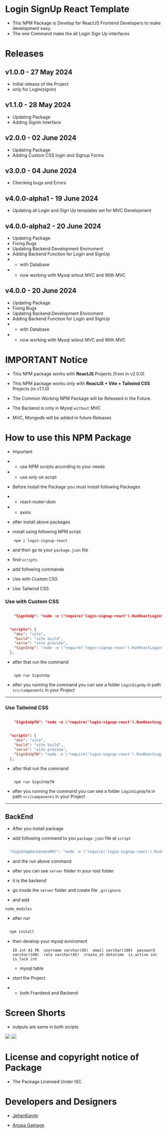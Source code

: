 # Login SignUp React Template

- This NPM Package is Develop for ReactJS Frontend Developers to make development easy.
- The one Command make the all Login Sign Up interfaces

# Releases

## v1.0.0 - 27 May 2024

- Initial release of the Project
- only for Login(signin)

## v1.1.0 - 28 May 2024

- Updating Package
- Adding SignIn Interface

## v2.0.0 - 02 June 2024

- Updating Package
- Adding Custom CSS login and Signup Forms

## v3.0.0 - 04 June 2024

- Checking bugs and Errors

## v4.0.0-alpha1 - 19 June 2024

- Updating all Login and Sign Up templates set for MVC Development

## v4.0.0-alpha2 - 20 June 2024

- Updating Package
- Fixing Bugs 
- Updating Backend Development Enviroment
- Adding Backend Function for Login and SignUp
- - with Database
- - now working with Mysql witout MVC and With MVC


## v4.0.0 - 20 June 2024

- Updating Package
- Fixing Bugs 
- Updating Backend Development Enviroment
- Adding Backend Function for Login and SignUp
- - with Database
- - now working with Mysql witout MVC and With MVC

# IMPORTANT Notice

- This NPM package works with <b>ReactJS</b> Projects (from in v2.0.0)
- This NPM package works only with <b>ReactJS + Vite + Tailwind CSS</b> Projects (in v1.1.0)
- The Common Working NPM Package will be Released in the Future.

- The Backend is only in Mysql `without` MVC
- MVC, Mongodb will be added in future Releases

# How to use this NPM Package

- Important
- - use NPM scripts according to your needs
- - use only on script


- Before install the Package you must install following Packages

- - react-router-dom
- - axios

- after install above packages

- install using following NPM script

``` 
    npm i login-signup-react

```

- and then go to your `package.json` file 
- find `scripts`
- add following commands

- Use with Custom CSS
- Use Tailwind CSS


### Use with Custom CSS

```json

    "SignInUp": "node -e \"require('login-signup-react').RunReactLoginSignIn()\"",

```


``` json  

  "scripts": {
    "dev": "vite",
    "build": "vite build",
    "serve": "vite preview",
    "SignInUp": "node -e \"require('login-signup-react').RunReactLoginSignIn()\"",
  },

```

- after that run the command

```

    npm run SignInUp

```

- after you running the command you can see a folder `LoginSignUp` in path `src/components` in your Project


<hr>


### Use Tailwind CSS

```json

    "SignInUpTW": "node -e \"require('login-signup-react').RunReactLoginSignInTW()\""

```


``` json  

  "scripts": {
    "dev": "vite",
    "build": "vite build",
    "serve": "vite preview",
    "SignInUpTW": "node -e \"require('login-signup-react').RunReactLoginSignInTW()\""
  },

```

- after that run the command

```

    npm run SignInUpTW

```

- after you running the command you can see a folder `LoginSignUpTW` in path `src/components` in your Project

<hr>

## BackEnd

- After you install package

- add following command to you `package.json` file at `script`

``` js

  "SignInUpBackendnoMVC": "node -e \"require('login-signup-react').RunBackendMysqlNoMVC()\""

```

- and the run above command 

- after you can see `server` folder in your root folder 

- it is the backend 

- go inside the `server` folder and create file `.gitignore`

- and add 

```
node_modules

```

- after run 

```sh

  npm install

```

- then develop your mysql evniroment

  `ID int AI PK 
  username varchar(45) 
  email varchar(100) 
  password varchar(100) 
  role varchar(45) 
  create_at datetime 
  is_active int 
  is_lock int`

  - mysql table 

- start the Project

- - both Frandend and Backend

# Screen Shorts 

- outputs are same in both scripts

<img src="ScreenShorts/signin.PNG">

<img src="ScreenShorts/signup.PNG">

# License and copyright notice of Package

- The Package Licensed Under ISC

# Developers and Designers

- [JehanKandy](https://github.com/BackendExpert)

- [Anupa Gamage](https://github.com/anupa1998)
